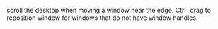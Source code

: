scroll the desktop when moving a window near the edge.
Ctrl+drag to reposition window for windows that do not have window handles.
